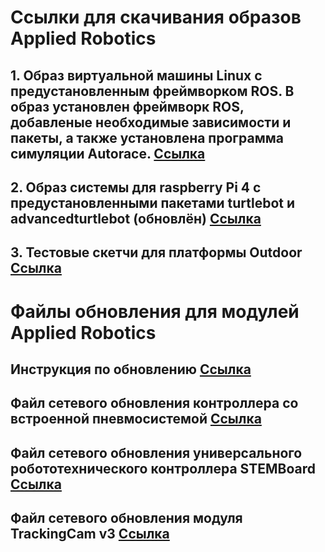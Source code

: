 # Ссылки для скачивания образов Applied Robotics
## 1. Образ виртуальной машины Linux с предустановленным фреймворком ROS. В образ установлен фреймворк ROS, добавленые необходимые зависимости и пакеты, а также установлена программа симуляции Autorace. [Ссылка](https://disk.yandex.ru/d/B1kjPx1Lj91Pmg "Логин виртуальной машины - tb3 , пароль - 123")

## 2. Образ системы для raspberry Pi 4 c предустановленными пакетами turtlebot и advancedturtlebot (обновлён) [Ссылка](https://drive.google.com/file/d/1vFy6nB8JJkAmbnnQDRhPgWIKaMpcSo3S/view?usp=sharing "Логин виртуальной машины - ubuntu , пароль - 12345678")

## 3. Тестовые скетчи для платформы Outdoor [Ссылка](https://disk.yandex.ru/d/mLkecNHgV5yHJg)

# Файлы обновления для модулей Applied Robotics
## Инструкция по обновлению [Ссылка](https://disk.yandex.ru/i/xmmrCy5__QCDaA)
## Файл сетевого обновления контроллера со встроенной пневмосистемой [Ссылка](https://disk.yandex.ru/d/uXaayfJsK6AdEw)
## Файл сетевого обновления универсального робототехнического контроллера STEMBoard [Ссылка](https://disk.yandex.ru/d/X6g9RgxIS9Q1nQ)
## Файл сетевого обновления модуля TrackingCam v3 [Ссылка](https://disk.yandex.ru/d/QZ5so4NZoA2eGA)
